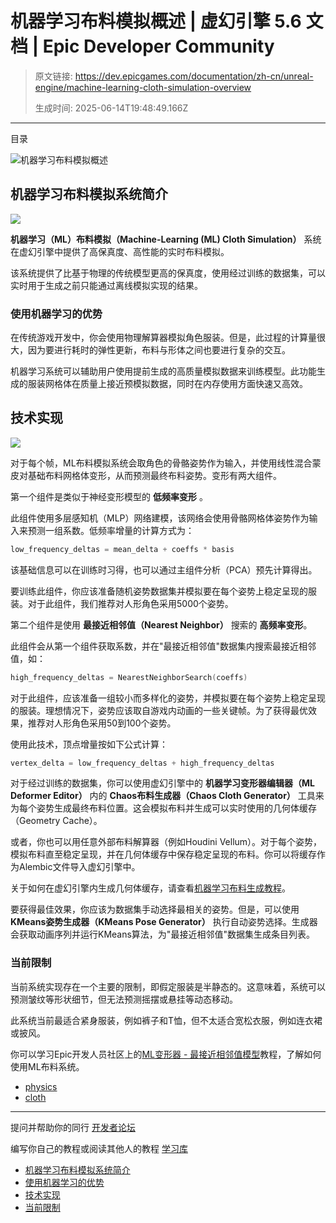 # 机器学习布料模拟概述 | 虚幻引擎 5.6 文档 | Epic Developer Community

> 原文链接: https://dev.epicgames.com/documentation/zh-cn/unreal-engine/machine-learning-cloth-simulation-overview
> 
> 生成时间: 2025-06-14T19:48:49.166Z

---

目录

![机器学习布料模拟概述](https://dev.epicgames.com/community/api/documentation/image/a4520408-9e5d-40b2-ae63-c605e9e0276c?resizing_type=fill&width=1920&height=335)

## 机器学习布料模拟系统简介

![](https://d1iv7db44yhgxn.cloudfront.net/documentation/images/695e7938-5edf-4420-9462-651e0dd301bf/physics-mlcloth-2.gif)

**机器学习（ML）布料模拟（Machine-Learning (ML) Cloth Simulation）** 系统在虚幻引擎中提供了高保真度、高性能的实时布料模拟。

该系统提供了比基于物理的传统模型更高的保真度，使用经过训练的数据集，可以实时用于生成之前只能通过离线模拟实现的结果。

### 使用机器学习的优势

在传统游戏开发中，你会使用物理解算器模拟角色服装。但是，此过程的计算量很大，因为要进行耗时的弹性更新，布料与形体之间也要进行复杂的交互。

机器学习系统可以辅助用户使用提前生成的高质量模拟数据来训练模型。此功能生成的服装网格体在质量上接近预模拟数据，同时在内存使用方面快速又高效。

## 技术实现

![](https://d1iv7db44yhgxn.cloudfront.net/documentation/images/72cc2de2-4bac-4b9e-b491-298b56d702f9/physics-mlcloth.gif)

对于每个帧，ML布料模拟系统会取角色的骨骼姿势作为输入，并使用线性混合蒙皮对基础布料网格体变形，从而预测最终布料姿势。变形有两大组件。

第一个组件是类似于神经变形模型的 **低频率变形** 。

此组件使用多层感知机（MLP）网络建模，该网络会使用骨骼网格体姿势作为输入来预测一组系数。低频率增量的计算方式为：

```cpp
low_frequency_deltas = mean_delta + coeffs * basis 
```

该基础信息可以在训练时习得，也可以通过主组件分析（PCA）预先计算得出。

要训练此组件，你应该准备随机姿势数据集并模拟要在每个姿势上稳定呈现的服装。对于此组件，我们推荐对人形角色采用5000个姿势。

第二个组件是使用 **最接近相邻值（Nearest Neighbor）** 搜索的 **高频率变形**。

此组件会从第一个组件获取系数，并在"最接近相邻值"数据集内搜索最接近相邻值，如：

```cpp
high_frequency_deltas = NearestNeighborSearch(coeffs)
```

对于此组件，应该准备一组较小而多样化的姿势，并模拟要在每个姿势上稳定呈现的服装。理想情况下，姿势应该取自游戏内动画的一些关键帧。为了获得最优效果，推荐对人形角色采用50到100个姿势。

使用此技术，顶点增量按如下公式计算：

```cpp
vertex_delta = low_frequency_deltas + high_frequency_deltas 
```

对于经过训练的数据集，你可以使用虚幻引擎中的 **机器学习变形器编辑器（ML Deformer Editor）** 内的 **Chaos布料生成器（Chaos Cloth Generator）** 工具来为每个姿势生成最终布料位置。这会模拟布料并生成可以实时使用的几何体缓存（Geometry Cache）。

或者，你也可以用任意外部布料解算器（例如Houdini Vellum）。对于每个姿势，模拟布料直至稳定呈现，并在几何体缓存中保存稳定呈现的布料。你可以将缓存作为Alembic文件导入虚幻引擎中。

关于如何在虚幻引擎内生成几何体缓存，请查看[机器学习布料生成教程](https://dev.epicgames.com/community/learning/tutorials/PdRX/unreal-engine-ml-cloth-generation)。

要获得最佳效果，你应该为数据集手动选择最相关的姿势。但是，可以使用 **KMeans姿势生成器（KMeans Pose Generator）** 执行自动姿势选择。生成器会获取动画序列并运行KMeans算法，为"最接近相邻值"数据集生成条目列表。

### 当前限制

当前系统实现存在一个主要的限制，即假定服装是半静态的。这意味着，系统可以预测皱纹等形状细节，但无法预测摇摆或悬挂等动态移动。

此系统当前最适合紧身服装，例如裤子和T恤，但不太适合宽松衣服，例如连衣裙或披风。

你可以学习Epic开发人员社区上的[ML变形器 - 最接近相邻值模型](https://dev.epicgames.com/community/learning/tutorials/pwaY/unreal-engine-nearest-neighbor-model-5-4)教程，了解如何使用ML布料系统。

-   [physics](https://dev.epicgames.com/community/search?query=physics)
-   [cloth](https://dev.epicgames.com/community/search?query=cloth)

* * *

提问并帮助你的同行 [开发者论坛](https://forums.unrealengine.com/categories?tag=unreal-engine)

编写你自己的教程或阅读其他人的教程 [学习库](https://dev.epicgames.com/community/unreal-engine/learning)

-   [机器学习布料模拟系统简介](/documentation/zh-cn/unreal-engine/machine-learning-cloth-simulation-overview#%E6%9C%BA%E5%99%A8%E5%AD%A6%E4%B9%A0%E5%B8%83%E6%96%99%E6%A8%A1%E6%8B%9F%E7%B3%BB%E7%BB%9F%E7%AE%80%E4%BB%8B)
-   [使用机器学习的优势](/documentation/zh-cn/unreal-engine/machine-learning-cloth-simulation-overview#%E4%BD%BF%E7%94%A8%E6%9C%BA%E5%99%A8%E5%AD%A6%E4%B9%A0%E7%9A%84%E4%BC%98%E5%8A%BF)
-   [技术实现](/documentation/zh-cn/unreal-engine/machine-learning-cloth-simulation-overview#%E6%8A%80%E6%9C%AF%E5%AE%9E%E7%8E%B0)
-   [当前限制](/documentation/zh-cn/unreal-engine/machine-learning-cloth-simulation-overview#%E5%BD%93%E5%89%8D%E9%99%90%E5%88%B6)